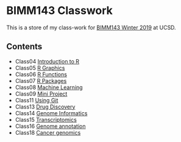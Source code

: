 # BIMM143 Classwork

This is a store of my class-work for [BIMM143 Winter 2019](https://bioboot.github.io/bimm143_W19/) at UCSD.

## Contents
- Class04 [Introduction to R](https://github.com/RachelGoodridge/bimm143/blob/master/README.md)
- Class05 [R Graphics](https://github.com/RachelGoodridge/bimm143/blob/master/class05/class05.md)
- Class06 [R Functions](https://github.com/RachelGoodridge/bimm143/blob/master/class06/class06.md)
- Class07 [R Packages]()
- Class08 [Machine Learning](https://github.com/RachelGoodridge/bimm143/blob/master/class08/class08.md)
- Class09 [Mini Project](https://github.com/RachelGoodridge/bimm143/blob/master/class09/class09.md)
- Class11 [Using Git]()
- Class13 [Drug Discovery]()
- Class14 [Genome Informatics](https://github.com/RachelGoodridge/bimm143/blob/master/Class14/class14.md)
- Class15 [Transcriptomics](https://github.com/RachelGoodridge/bimm143/blob/master/class15/class15.md)
- Class16 [Genome annotation](https://github.com/RachelGoodridge/bimm143/blob/master/class16/class16.md)
- Class18 [Cancer genomics]()
